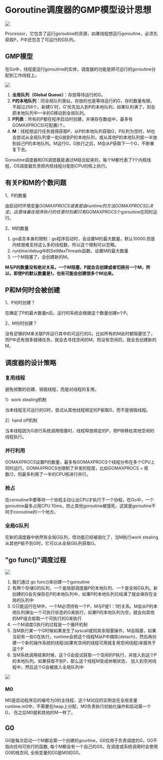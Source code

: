 
# Goroutine调度器的GMP模型设计思想
![](https://mmbiz.qpic.cn/mmbiz/80uxJxpuMIDGyNZibJ3r3Vuh8c9799pSedDBYicibn8t9Yo5PGTIDe6yAMXybYgcpD5yQ6P73G0oZQJia4RGiaaZxSQ/640?wx_fmt=other&wxfrom=5&wx_lazy=1&wx_co=1)

Processor，它包含了运行goroutine的资源，如果线程想运行goroutine，必须先获取P，P中还包含了可运行的G队列。

## GMP模型
在Go中，线程是运行goroutine的实体，调度器的功能是把可运行的goroutine分配到工作线程上。

![](https://mmbiz.qpic.cn/mmbiz/80uxJxpuMIDGyNZibJ3r3Vuh8c9799pSe39dia7FONSyoO1pWV3Dw8SicxFTnh9I0KIDckXicwcstdJ7gJdeib5nFzQ/640?wx_fmt=other&wxfrom=5&wx_lazy=1&wx_co=1)

1. **全局队列（Global Queue）**：存放等待运行的G。
2. **P的本地队列**：同全局队列类似，存放的也是等待运行的G，存的数量有限，不超过256个。新建G'时，G'优先加入到P的本地队列，如果队列满了，则会把本地队列中一半的G移动到全局队列。
3. **P列表**：所有的P都在程序启动时创建，并保存在数组中，最多有GOMAXPROCS(可配置)个。
4. **M**：线程想运行任务就得获取P，从P的本地队列获取G，P队列为空时，M也会尝试从全局队列拿一批G放到P的本地队列，或从其他P的本地队列偷一半放到自己P的本地队列。M运行G，G执行之后，M会从P获取下一个G，不断重复下去。


Goroutine调度器和OS调度器是通过M结合起来的，每个M都代表了1个内核线程，OS调度器负责把内核线程分配到CPU的核上执行。

## 有关P和M的个数问题
1、P的数量

由启动时环境变量$GOMAXPROCS或者是由runtime的方法GOMAXPROCS()决定。这意味着在程序执行的任意时刻都只有$GOMAXPROCS个goroutine在同时运行。

2、M的数量

1. go语言本身的限制：go程序启动时，会设置M的最大数量，默认10000.但是内核很难支持这么多的线程数，所以这个限制可以忽略。
2. runtime/debug中的SetMaxThreads函数，设置M的最大数量
3. 一个M阻塞了，会创建新的M。


**M与P的数量没有绝对关系，一个M阻塞，P就会去创建或者切换另一个M，所以，即使P的默认数量是1，也有可能会创建很多个M出来。**

## P和M何时会被创建
1、P何时创建？

在确定了P的最大数量n后，运行时系统会根据这个数量创建n个P。


2、M何时创建？

没有足够的M来关联P并运行其中的可运行的G。比如所有的M此时都阻塞住了，而P中还有很多就绪任务，就会去寻找空闲的M，而没有空闲的，就会去创建新的M。


## 调度器的设计策略

### 复用线程

避免频繁的创建、销毁线程，而是对线程的复用。

1）work stealing机制

当本线程无可运行的G时，尝试从其他线程绑定的P偷取G，而不是销毁线程。

2）hand off机制

当本线程因为G进行系统调用阻塞时，线程释放绑定的P，把P转移给其他空闲的线程执行。


### 并行利用

GOMAXPROCS设置P的数量，最多有GOMAXPROCS个线程分布在多个CPU上同时运行。GOMAXPROCS也限制了并发的程度，比如GOMAXPROCS = 核数/2，则最多利用了一半的CPU核进行并行。

### 抢占

在coroutine中要等待一个协程主动让出CPU才执行下一个协程，在Go中，一个goroutine最多占用CPU 10ms，防止其他goroutine被饿死，这就是goroutine不同于coroutine的一个地方。


### 全局G队列

在新的调度器中依然有全局G队列，但功能已经被弱化了，当M执行work stealing从其他P偷不到G时，它可以从全局G队列获取G。




## "go func()"调度过程


![](https://mmbiz.qpic.cn/mmbiz/80uxJxpuMIDGyNZibJ3r3Vuh8c9799pSeITbeD49qianA9nqLpTibOyXQ0GLPk2qM4jiaWyYBrLuOF9Fa9J5YaKr1g/640?wx_fmt=other&wxfrom=5&wx_lazy=1&wx_co=1)

1. 我们通过 go func()来创建一个goroutine
2. 有两个存储G的队列，一个是局部调度器P的本地队列、一个是全局G队列。新创建的G会先保存在P的本地队列中，如果P的本地队列已经满了就会保存在全局的队列中
3.  G只能运行在M中，一个M必须持有一个P，M与P是1：1的关系。M会从P的本地队列弹出一个可执行状态的G来执行，如果P的本地队列为空，就会向其他的MP组合偷取一个可执行的G来执行
4.  一个M调度G执行的过程是一个循环机制
5.  当M执行某一个G时候如果发生了syscall或则其余阻塞操作，M会阻塞，如果当前有一些G在执行，runtime会把这个线程M从P中摘除(detach)，然后再创建一个新的操作系统的线程(如果有空闲的线程可用就复用空闲线程)来服务于这个P
6.  当M系统调用结束时候，这个G会尝试获取一个空闲的P执行，并放入到这个P的本地队列。如果获取不到P，那么这个线程M变成休眠状态， 加入到空闲线程中，然后这个G会被放入全局队列中

 ![](https://mmbiz.qpic.cn/mmbiz/80uxJxpuMIDGyNZibJ3r3Vuh8c9799pSebBViaLViau4usBibqvO3lgLcUPaFyicfvXQiaZTuro36qlDtPAqNuADJ7PA/640?wx_fmt=other&wxfrom=5&wx_lazy=1&wx_co=1)


### M0
M0是启动程序后的编号为0的主线程，这个M对应的实例会在全局变量runtime.m0中，不需要在heap上分配，M0负责执行初始化操作和启动第一个G， 在之后M0就和其他的M一样了。

## G0
G0是每次启动一个M都会第一个创建的gourtine，G0仅用于负责调度的G，G0不指向任何可执行的函数, 每个M都会有一个自己的G0。在调度或系统调用时会使用G0的栈空间, 全局变量的G0是M0的G0。


